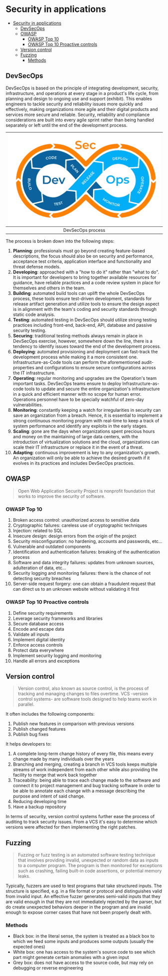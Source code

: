 # Security in applications

- [Security in applications](#security-in-applications)
  - [DevSecOps](#devsecops)
  - [OWASP](#owasp)
    - [OWASP Top 10](#owasp-top-10)
    - [OWASP Top 10 Proactive controls](#owasp-top-10-proactive-controls)
  - [Version control](#version-control)
  - [Fuzzing](#fuzzing)
    - [Methods](#methods)

## DevSecOps

DevSecOps is based on the principle of integrating development, security, infrastructure, and operations at every stage in a product's life cycle, from planning and design to ongoing use and support (exhibit). This enables engineers to tackle security and reliability issues more quickly and effectively, making organizations more agile and their digital products and services more secure and reliable. Security, reliability and compliance considerations are built into every agile sprint rather than being handled separately or left until the end of the development process.

| ![DevSecOps procedure](img/dev-sec-ops-logo.png) |
| :----------------------------------------------: |
|                DevSecOps process                 |

The process is broken down into the following steps:

1. **Planning**: professionals must go beyond creating feature-based descriptions, the focus should also be on security and performance, acceptance test criteria, application interface and functionality and threat defense models.
2. **Developing**: approached with a "how to do it" rather than "what to do". It is important for developers to bring together available resources for guidance, have reliable practices and a code review system in place for themselves and others in the team.
3. **Building**: automated build tools can uplift the whole DevSecOps process, these tools ensure test-driven development, standards for release artifact generation and utilize tools to ensure the design aspect is in alignment with the team's coding and security standards through static code analysis.
4. **Testing**: automated testing in DevSecOps should utilize strong testing practices including front-end, back-end, API, database and passive security testing.
5. **Securing**: traditional testing methods always remain in place in DevSecOps exercise, however, somewhere down the line, there is a tendency to identify issues toward the end of the development process.
6. **Deploying**: automated provisioning and deployment can fast-track the development process while making it a more consistent one. Infrastructure-as-Code tools can perform the aforementioned audit-properties and configurations to ensure secure configurations across the IT infrastructure.
7. **Operating**: regular monitoring and upgrades are the Operation's team important tasks. DevSecOps teams ensure to deploy Infrastructure-as-code tools to update and secure the entire organization's infrastructure in a quick and efficient manner with no scope for human error. Operations personnel have to be specially watchful of zero-day vulnerabilities.
8. **Monitoring**: constantly keeping a watch for irregularities in security can save an organization from a breach. Hence, it is essential to implement a strong continuous monitoring program with real-time to keep a track of system performance and identify any exploits in the early stages.
9. **Scaling**: gone are the days when organizations spent precious hours and money on the maintaining of large data centers, with the introduction of virtualization solutions and the cloud, organizations can scale their IT infrastructure or replace it in the event of a threat.
10. **Adapting**: continuous improvement is key to any organization's growth. An organization will only be able to achieve the desired growth if it evolves in its practices and includes DevSecOps practices.

## OWASP

> Open Web Application Security Project is  nonprofit foundation that works to improve the security of software.

### OWASP Top 10

1. Broken access control: unauthorized access to sensitive data
2. Cryptographic failures: careless use of cryptographic techniques
3. Injection: related to SQL
4. Insecure design: design errors from the origin of the project
5. Security misconfiguration: no hardening, accounts and passwords, etc...
6. Vulnerable and outdated components
7. Identification and authentication failures: breaking of the authentication process
8. Software and data integrity failures: updates from unknown sources, adulteration of data, etc...
9. Security logging and monitoring failures: there is the chance of not detecting security breaches
10. Server-side request forgery: one can obtain a fraudulent request that can direct us to an unknown website without validating it first

### OWASP Top 10 Proactive controls

1. Define security requirements
2. Leverage security frameworks and libraries
3. Secure database access
4. Encode and escape data
5. Validate all inputs
6. Implement digital identity
7. Enforce access controls
8. Protect data everywhere
9. Implement security logging and monitoring
10. Handle all errors and exceptions

## Version control

> Version control, also known as source control, is the process of tracking and managing changes to files overtime. VCS -version control systems- are software tools designed to help teams work in parallel.

It often includes the following components:

1. Publish new features in comparison with previous versions
2. Publish changed features
3. Publish bug fixes

It helps developers to:

1. A complete long-term change history of every file, this means every change made by many individuals over the years
2. Branching and merging, creating a branch in VCS tools keeps multiple streams of work independent from each other while also providing the facility to merge that work back together
3. Traceability: being able to trace each change made to the software and connect it to project management and bug tracking software in order to be able to annotate each change with a message describing the purpose and intent of said change.
4. Reducing developing time
5. Have a backup repository

In terms of security, version control systems further ease the process of auditing to track security issues. From a VCS it's easy to determine which versions were affected for then implementing the right patches.

## Fuzzing

> Fuzzing or fuzz testing is an automated software testing technique that involves providing invalid, unexpected or random data as inputs to a computer program. The program is then monitored for exceptions such as crashing, failing built-in code assertions, or potential memory leaks.

Typically, fuzzers are used to test programs that take structured inputs. The structure is specified, e.g. in a file format or protocol and distinguishes valid from invalid input. An effective fuzzer generates semi-valid inputs that they are valid enough in that they are not immediately rejected by the parser, but do create unexpected behaviors deeper in the program and are invalid enough to expose corner cases that have not been properly dealt with.

### Methods

- Black box: in the literal sense, the system is treated as a black box to which we feed some inputs and produces some outputs (usually the expected ones)
- White box: one has access to the system's source code to see which part might generate certain anomalies with a given input
- Grey box: does not have access to the source code, but may rely on debugging or reverse engineering
